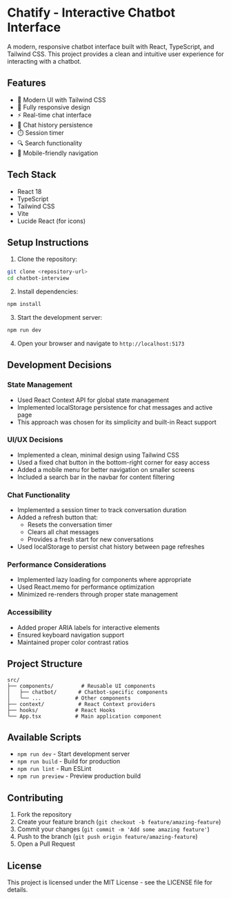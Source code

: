 # Chatify - Interactive Chatbot Interface

A modern, responsive chatbot interface built with React, TypeScript, and Tailwind CSS. This project provides a clean and intuitive user experience for interacting with a chatbot.

## Features

- 🎨 Modern UI with Tailwind CSS
- 📱 Fully responsive design
- ⚡ Real-time chat interface
- 🔄 Chat history persistence
- ⏱️ Session timer
- 🔍 Search functionality
- 📱 Mobile-friendly navigation

## Tech Stack

- React 18
- TypeScript
- Tailwind CSS
- Vite
- Lucide React (for icons)

## Setup Instructions

1. Clone the repository:
```bash
git clone <repository-url>
cd chatbot-interview
```

2. Install dependencies:
```bash
npm install
```

3. Start the development server:
```bash
npm run dev
```

4. Open your browser and navigate to `http://localhost:5173`

## Development Decisions

### State Management
- Used React Context API for global state management
- Implemented localStorage persistence for chat messages and active page
- This approach was chosen for its simplicity and built-in React support

### UI/UX Decisions
- Implemented a clean, minimal design using Tailwind CSS
- Used a fixed chat button in the bottom-right corner for easy access
- Added a mobile menu for better navigation on smaller screens
- Included a search bar in the navbar for content filtering

### Chat Functionality
- Implemented a session timer to track conversation duration
- Added a refresh button that:
  - Resets the conversation timer
  - Clears all chat messages
  - Provides a fresh start for new conversations
- Used localStorage to persist chat history between page refreshes

### Performance Considerations
- Implemented lazy loading for components where appropriate
- Used React.memo for performance optimization
- Minimized re-renders through proper state management

### Accessibility
- Added proper ARIA labels for interactive elements
- Ensured keyboard navigation support
- Maintained proper color contrast ratios

## Project Structure

```
src/
├── components/         # Reusable UI components
│   ├── chatbot/       # Chatbot-specific components
│   └── ...           # Other components
├── context/           # React Context providers
├── hooks/            # React Hooks
└── App.tsx           # Main application component
```

## Available Scripts

- `npm run dev` - Start development server
- `npm run build` - Build for production
- `npm run lint` - Run ESLint
- `npm run preview` - Preview production build

## Contributing

1. Fork the repository
2. Create your feature branch (`git checkout -b feature/amazing-feature`)
3. Commit your changes (`git commit -m 'Add some amazing feature'`)
4. Push to the branch (`git push origin feature/amazing-feature`)
5. Open a Pull Request

## License

This project is licensed under the MIT License - see the LICENSE file for details. 